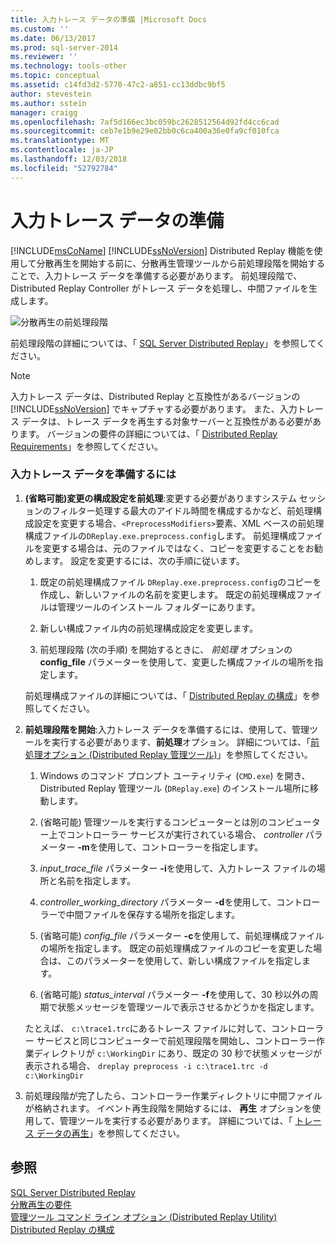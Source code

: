 ```yaml
---
title: 入力トレース データの準備 |Microsoft Docs
ms.custom: ''
ms.date: 06/13/2017
ms.prod: sql-server-2014
ms.reviewer: ''
ms.technology: tools-other
ms.topic: conceptual
ms.assetid: c14fd3d2-5770-47c2-a851-cc13ddbc9bf5
author: stevestein
ms.author: sstein
manager: craigg
ms.openlocfilehash: 7af5d166ec3bc059bc2628512564d92fd4cc6cad
ms.sourcegitcommit: ceb7e1b9e29e02bb0c6ca400a36e0fa9cf010fca
ms.translationtype: MT
ms.contentlocale: ja-JP
ms.lasthandoff: 12/03/2018
ms.locfileid: "52792784"
---
```

# <a name="prepare-the-input-trace-data"></a>入力トレース データの準備
   [!INCLUDE[msCoName](../../includes/msconame-md.md)] [!INCLUDE[ssNoVersion](../../../includes/ssnoversion-md.md)] Distributed Replay 機能を使用して分散再生を開始する前に、分散再生管理ツールから前処理段階を開始することで、入力トレース データを準備する必要があります。 前処理段階で、Distributed Replay Controller がトレース データを処理し、中間ファイルを生成します。  
  
 ![分散再生の前処理段階](../../database-engine/media/preprocess.gif "分散再生の前処理段階")  
  
 前処理段階の詳細については、「 [SQL Server Distributed Replay](sql-server-distributed-replay.md)」を参照してください。  
  
> [!NOTE]  
>  入力トレース データは、Distributed Replay と互換性があるバージョンの [!INCLUDE[ssNoVersion](../../../includes/ssnoversion-md.md)] でキャプチャする必要があります。 また、入力トレース データは、トレース データを再生する対象サーバーと互換性がある必要があります。 バージョンの要件の詳細については、「 [Distributed Replay Requirements](distributed-replay-requirements.md)」を参照してください。  
  
### <a name="to-prepare-the-input-trace-data"></a>入力トレース データを準備するには  
  
1.  **(省略可能)変更の構成設定を前処理**:変更する必要がありますシステム セッションのフィルター処理する最大のアイドル時間を構成するかなど、前処理構成設定を変更する場合、`<PreprocessModifiers>`要素、XML ベースの前処理構成ファイルの`DReplay.exe.preprocess.config`します。 前処理構成ファイルを変更する場合は、元のファイルではなく、コピーを変更することをお勧めします。 設定を変更するには、次の手順に従います。  
  
    1.  既定の前処理構成ファイル `DReplay.exe.preprocess.config`のコピーを作成し、新しいファイルの名前を変更します。 既定の前処理構成ファイルは管理ツールのインストール フォルダーにあります。  
  
    2.  新しい構成ファイル内の前処理構成設定を変更します。  
  
    3.  前処理段階 (次の手順) を開始するときに、 *前処理* オプションの **config_file** パラメーターを使用して、変更した構成ファイルの場所を指定します。  
  
     前処理構成ファイルの詳細については、「 [Distributed Replay の構成](configure-distributed-replay.md)」を参照してください。  
  
2.  **前処理段階を開始**:入力トレース データを準備するには、使用して、管理ツールを実行する必要があります、**前処理**オプション。 詳細については、「[前処理オプション &#40;Distributed Replay 管理ツール&#41;](preprocess-option-distributed-replay-administration-tool.md)」を参照してください。  
  
    1.  Windows のコマンド プロンプト ユーティリティ (`CMD.exe`) を開き、Distributed Replay 管理ツール (`DReplay.exe`) のインストール場所に移動します。  
  
    2.  (省略可能) 管理ツールを実行するコンピューターとは別のコンピューター上でコントローラー サービスが実行されている場合、 *controller* パラメーター **-m**を使用して、コントローラーを指定します。  
  
    3.  *input_trace_file* パラメーター **-i**を使用して、入力トレース ファイルの場所と名前を指定します。  
  
    4.  *controller_working_directory* パラメーター **-d**を使用して、コントローラーで中間ファイルを保存する場所を指定します。  
  
    5.  (省略可能) *config_file* パラメーター **-c**を使用して、前処理構成ファイルの場所を指定します。 既定の前処理構成ファイルのコピーを変更した場合は、このパラメーターを使用して、新しい構成ファイルを指定します。  
  
    6.  (省略可能) *status_interval* パラメーター **-f**を使用して、30 秒以外の周期で状態メッセージを管理ツールで表示させるかどうかを指定します。  
  
     たとえば、 `c:\trace1.trc`にあるトレース ファイルに対して、コントローラー サービスと同じコンピューターで前処理段階を開始し、コントローラー作業ディレクトリが `c:\WorkingDir` にあり、既定の 30 秒で状態メッセージが表示される場合、 `dreplay preprocess -i c:\trace1.trc -d c:\WorkingDir`  
  
3.  前処理段階が完了したら、コントローラー作業ディレクトリに中間ファイルが格納されます。 イベント再生段階を開始するには、 **再生** オプションを使用して、管理ツールを実行する必要があります。 詳細については、「 [トレース データの再生](replay-trace-data.md)」を参照してください。  
  
## <a name="see-also"></a>参照  
 [SQL Server Distributed Replay](sql-server-distributed-replay.md)   
 [分散再生の要件](distributed-replay-requirements.md)   
 [管理ツール コマンド ライン オプション &#40;Distributed Replay Utility&#41;](administration-tool-command-line-options-distributed-replay-utility.md)   
 [Distributed Replay の構成](configure-distributed-replay.md)  
  
  
